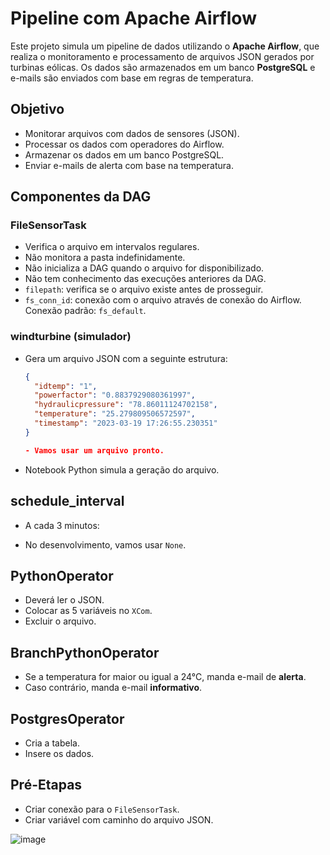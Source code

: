 # Pipeline com Apache Airflow

Este projeto simula um pipeline de dados utilizando o **Apache Airflow**, que realiza o monitoramento e processamento de arquivos JSON gerados por turbinas eólicas. Os dados são armazenados em um banco **PostgreSQL** e e-mails são enviados com base em regras de temperatura.

## Objetivo

- Monitorar arquivos com dados de sensores (JSON).
- Processar os dados com operadores do Airflow.
- Armazenar os dados em um banco PostgreSQL.
- Enviar e-mails de alerta com base na temperatura.

## Componentes da DAG

### **FileSensorTask**
- Verifica o arquivo em intervalos regulares.
- Não monitora a pasta indefinidamente.
- Não inicializa a DAG quando o arquivo for disponibilizado.
- Não tem conhecimento das execuções anteriores da DAG.
- `filepath`: verifica se o arquivo existe antes de prosseguir.
- `fs_conn_id`: conexão com o arquivo através de conexão do Airflow. Conexão padrão: `fs_default`.

### **windturbine (simulador)**
- Gera um arquivo JSON com a seguinte estrutura:
  ```json
  {
    "idtemp": "1",
    "powerfactor": "0.8837929080361997",
    "hydraulicpressure": "78.86011124702158",
    "temperature": "25.279809506572597",
    "timestamp": "2023-03-19 17:26:55.230351"
  }

  - Vamos usar um arquivo pronto.
- Notebook Python simula a geração do arquivo.

## **schedule_interval**
- A cada 3 minutos:

- No desenvolvimento, vamos usar `None`.

## **PythonOperator**
- Deverá ler o JSON.
- Colocar as 5 variáveis no `XCom`.
- Excluir o arquivo.

## **BranchPythonOperator**
- Se a temperatura for maior ou igual a 24°C, manda e-mail de **alerta**.
- Caso contrário, manda e-mail **informativo**.

## **PostgresOperator**
- Cria a tabela.
- Insere os dados.

## **Pré-Etapas**
- Criar conexão para o `FileSensorTask`.
- Criar variável com caminho do arquivo JSON.

![image](https://github.com/user-attachments/assets/8c317dba-f6a1-4412-96ac-03eb6fbea7a0)
